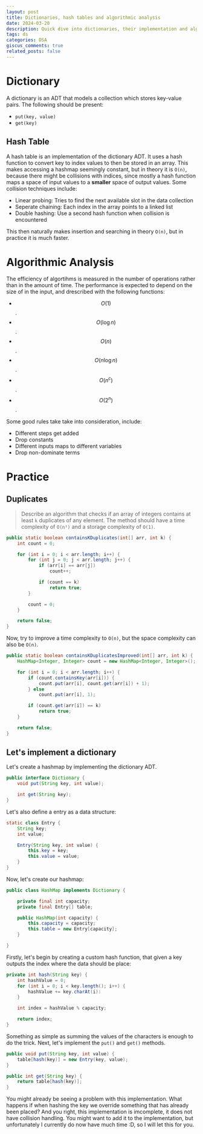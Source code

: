 ```yaml
---
layout: post
title: Dictionaries, hash tables and algorithmic analysis
date: 2024-03-20
description: Quick dive into dictionaries, their implementation and algorithmic analysis
tags: ds
categories: DSA
giscus_comments: true
related_posts: false
---
```


# Dictionary

A dictionary is an ADT that models a collection which stores key-value pairs. The following should be present:

- `put(key, value)`
- `get(key)`

## Hash Table 

A hash table is an implementation of the dictionary ADT. It uses a hash function to convert key to index values to then be stored in an array. This makes accessing a hashmap seemingly constant, but in theory it is `O(n)`, because there might be collisions with indices, since mostly a hash function maps a space of input values to a **smaller** space of output values. Some collision techniques include:

- Linear probing: Tries to find the next available slot in the data collection
- Seperate chaining: Each index in the array points to a linked list
- Double hashing: Use a second hash function when collision is encountered

This then naturally makes insertion and searching in theory `O(n)`, but in practice it is much faster.

# Algorithmic Analysis

The efficiency of algortihms is measured in the number of operations rather than in the amount of time. The performance is expected to depend on the size of in the input, and drescribed with the following functions:

- $$O(1)$$.
- $$O(\log{n})$$.
- $$O(n)$$.
- $$O(n\log{n})$$.
- $$O(n^c)$$.
- $$O(2^n)$$.

Some good rules take take into consideration, include:

- Different steps get added
- Drop constants
- Different inputs maps to different variables
- Drop non-dominate terms

# Practice

## Duplicates

> Describe an algorithm that checks if an array of integers contains at least `k` duplicates of any  element. The method should have a time complexity of  `O(n²)`  and a storage complexity of `O(1)`. 

```java
public static boolean containsKDuplicates(int[] arr, int k) {
    int count = 0;

    for (int i = 0; i < arr.length; i++) {
        for (int j = 0; j < arr.length; j++) {
            if (arr[i] == arr[j])
                count++;

            if (count == k)
                return true;
        }

        count = 0;
    }

    return false;
}
```

Now, try to improve a time complexity to `O(n)`, but the space complexity can also be `O(n)`.

```java
public static boolean containsKDuplicatesImproved(int[] arr, int k) {
    HashMap<Integer, Integer> count = new HashMap<Integer, Integer>();

    for (int i = 0; i < arr.length; i++) {
        if (count.containsKey(arr[i])) {
            count.put(arr[i], count.get(arr[i]) + 1);
        } else
            count.put(arr[i], 1);

        if (count.get(arr[i]) == k)
            return true;
    }

    return false;
}
```

## Let's implement a dictionary

Let's create a hashmap by implementing the dictionary ADT.

```java 
public interface Dictionary {
    void put(String key, int value);

    int get(String key);
}
```

Let's also define a entry as a data structure:

```java
static class Entry {
    String key;
    int value;

    Entry(String key, int value) {
        this.key = key;
        this.value = value;
    }
}
```

Now, let's create our hashmap:

```java
public class HashMap implements Dictionary {

    private final int capacity;
    private final Entry[] table;

    public HashMap(int capacity) {
        this.capacity = capacity;
        this.table = new Entry[capacity];
    }  

}
```

Firstly, let's begin by creating a custom hash function, that given a key outputs the index where the data should be place:

```java
private int hash(String key) {
    int hashValue = 0;
    for (int i = 0; i < key.length(); i++) {
        hashValue += key.charAt(i):
    }

    int index = hashValue % capacity;

    return index;
}
```

Something as simple as summing the values of the characters is enough to do the trick. Next, let's implement the `put()` and `get()` methods.

```java
public void put(String key, int value) {
    table[hash(key)] = new Entry(key, value);
}
```

```java
public int get(String key) {
    return table[hash(key)];
}
```

You might already be seeing a problem with this implementation. What happens if when hashing the key we override something that has already been placed? And you right, this implementation is imcomplete, it does not have collision handling. You might want to add it to the implementation, but unfortunately I currently do now have much time :D, so I will let this for you.